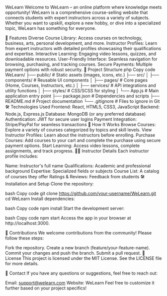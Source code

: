 WeLearn
Welcome to WeLearn – an online platform where knowledge meets opportunity! WeLearn is a comprehensive course-selling website that connects students with expert instructors across a variety of subjects. Whether you want to upskill, explore a new hobby, or dive into a specialized topic, WeLearn has something for everyone.

🚀 Features
Diverse Course Library: Access courses on technology, business, arts, personal development, and more.
Instructor Profiles: Learn from expert instructors with detailed profiles showcasing their qualifications and expertise.
Interactive Learning: Engaging video lessons, quizzes, and downloadable resources.
User-Friendly Interface: Seamless navigation for browsing, purchasing, and tracking courses.
Secure Payments: Multiple payment options with robust security.
📂 Project Structure
php
Copy code
WeLearn/
├── public/          # Static assets (images, icons, etc.)
├── src/
│   ├── components/  # Reusable UI components
│   ├── pages/       # Core pages (Home, Courses, Instructors, etc.)
│   ├── services/    # API integrations and utility functions
│   ├── styles/      # CSS/SCSS for styling
│   └── App.js       # Main application entry point
├── package.json     # Dependencies and scripts
├── README.md        # Project documentation
└── .gitignore       # Files to ignore in Git
🛠️ Technologies Used
Frontend: React, HTML5, CSS3, JavaScript
Backend: Node.js, Express.js
Database: MongoDB (or any preferred database)
Authentication: JWT for secure user logins
Payment Integration: Stripe/PayPal for seamless transactions
📖 How It Works
Browse Courses: Explore a variety of courses categorized by topics and skill levels.
View Instructor Profiles: Learn about the instructors before enrolling.
Purchase Courses: Add courses to your cart and complete the purchase using secure payment options.
Start Learning: Access video lessons, complete assignments, and track progress.
🧑‍🏫 Instructor Details
Each instructor profile includes:

Name: Instructor's full name
Qualifications: Academic and professional background
Expertise: Specialized fields or subjects
Course List: A catalog of courses they offer
Ratings & Reviews: Feedback from students
🛠️ Installation and Setup
Clone the repository:

bash
Copy code
git clone https://github.com/your-username/WeLearn.git
cd WeLearn
Install dependencies:

bash
Copy code
npm install
Start the development server:

bash
Copy code
npm start
Access the app in your browser at http://localhost:3000.

🤝 Contributions
We welcome contributions from the community! Please follow these steps:

Fork the repository.
Create a new branch (feature/your-feature-name).
Commit your changes and push the branch.
Submit a pull request.
📝 License
This project is licensed under the MIT License. See the LICENSE file for more details.

📧 Contact
If you have any questions or suggestions, feel free to reach out:

Email: support@welearn.com
Website: WeLearn
Feel free to customize it further based on your project specifics!
